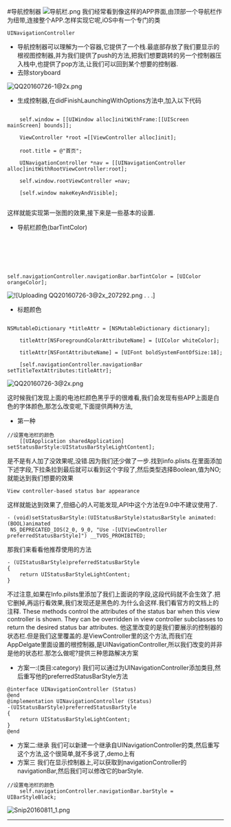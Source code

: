 #导航控制器
![导航栏.png](http://upload-images.jianshu.io/upload_images/1711673-48522038af1662c1.png?imageMogr2/auto-orient/strip%7CimageView2/2/w/1240)
我们经常看到像这样的APP界面,由顶部一个导航栏作为纽带,连接整个APP.怎样实现它呢,iOS中有一个专门的类
```
UINavigationController
```
  - 导航控制器可以理解为一个容器,它提供了一个栈.最底部存放了我们要显示的根视图控制器,并为我们提供了push的方法,把我们想要跳转的另一个控制器压入栈中,也提供了pop方法,让我们可以回到某个想要的控制器.
  - 去除storyboard
    
![QQ20160726-1@2x.png](http://upload-images.jianshu.io/upload_images/1711673-7b477f5b41a10d1c.png?imageMogr2/auto-orient/strip%7CimageView2/2/w/1240)

  - 生成控制器,在didFinishLaunchingWithOptions方法中,加入以下代码
<pre><code>
    self.window = [[UIWindow alloc]initWithFrame:[[UIScreen mainScreen] bounds]];

    ViewController *root =[[ViewController alloc]init];

    root.title = @"首页";

    UINavigationController *nav = [[UINavigationController alloc]initWithRootViewController:root];

    self.window.rootViewController =nav;

    [self.window makeKeyAndVisible];

</code></pre>
这样就能实现第一张图的效果,接下来是一些基本的设置.
  - 导航栏颜色(barTintColor)
    <pre><code>
self.navigationController.navigationBar.barTintColor = [UIColor orangeColor];
</code></pre>

![
![Uploading QQ20160726-3@2x_207292.png . . .]
](http://upload-images.jianshu.io/upload_images/1711673-8fdb1806077d4654.png?imageMogr2/auto-orient/strip%7CimageView2/2/w/1240)

  - 标题颜色
 <pre><code>
NSMutableDictionary *titleAttr = [NSMutableDictionary dictionary];

    titleAttr[NSForegroundColorAttributeName] = [UIColor whiteColor];

    titleAttr[NSFontAttributeName] = [UIFont boldSystemFontOfSize:18];

    [self.navigationController.navigationBar setTitleTextAttributes:titleAttr];
</code></pre>
![QQ20160726-3@2x.png](http://upload-images.jianshu.io/upload_images/1711673-5cba28460f72885f.png?imageMogr2/auto-orient/strip%7CimageView2/2/w/1240)

这时候我们发现上面的电池栏颜色黑乎乎的很难看,我们会发现有些APP上面是白色的字体颜色,那怎么改变呢,下面提供两种方法,
- 第一种
```
//设置电池栏的颜色
    [[UIApplication sharedApplication] setStatusBarStyle:UIStatusBarStyleLightContent];
```
是不是有人加了没效果呢,没错.因为我们还少做了一步.找到info.plists.在里面添加下述字段,下拉条拉到最后就可以看到这个字段了,然后类型选择Boolean,值为NO;就能达到我们想要的效果
```
View controller-based status bar appearance
```
这样就能达到效果了,但细心的人可能发现,API中这个方法在9.0中不建议使用了.

```
- (void)setStatusBarStyle:(UIStatusBarStyle)statusBarStyle animated:(BOOL)animated
 NS_DEPRECATED_IOS(2_0, 9_0, "Use -[UIViewController preferredStatusBarStyle]") __TVOS_PROHIBITED;
```
那我们来看看他推荐使用的方法
```
- (UIStatusBarStyle)preferredStatusBarStyle
{
    return UIStatusBarStyleLightContent;
}
```
不过注意,如果在Info.pilsts里添加了我们上面说的字段,这段代码就不会生效了.把它删掉,再运行看效果,我们发现还是黑色的.为什么会这样.我们看官方的文档上的注释.
These methods control the attributes of the status bar when this view controller is shown. They can be overridden in view controller subclasses to return the desired status bar attributes.
他这里改变的是我们要展示的控制器的状态栏.但是我们这里覆盖的.是ViewController里的这个方法,而我们在AppDelgate里面设置的根控制器,是UINavigationController,所以我们改变的并非是他的状态栏.那怎么做呢?提供三种思路解决方案
- 方案一:(类目:category)
我们可以通过为UINavigationController添加类目,然后重写他的preferredStatusBarStyle方法
```
@interface UINavigationController (Status)
@end
@implementation UINavigationController (Status)
-(UIStatusBarStyle)preferredStatusBarStyle
{
    return UIStatusBarStyleLightContent;
}
@end
```
- 方案二:继承
我们可以新建一个继承自UINavigationController的类,然后重写这个方法,这个很简单,就不多说了,demo上有
- 方案三
我们在显示控制器上,可以获取到navigationController的navigationBar,然后我们可以修改它的barStyle.
```
//设置电池栏的颜色
    self.navigationController.navigationBar.barStyle = UIBarStyleBlack;
```
![Snip20160811_1.png](http://upload-images.jianshu.io/upload_images/1711673-fe050cf991e4f05a.png?imageMogr2/auto-orient/strip%7CimageView2/2/w/1240)


********
